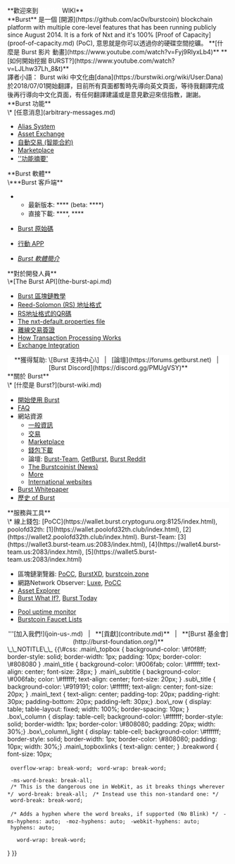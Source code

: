 <languages/>

<div class="main_topbox">
<div class="main_title">
**歡迎來到 <span style="color:#ffffff">BURST</span> WIKI**

</div>
<div class="main_text">
**Burst** 是一個 [開源](https://github.com/ac0v/burstcoin) blockchain platform with multiple core-level features that has been running publicly since August 2014. It is a fork of Nxt and it's 100% [Proof of Capacity](proof-of-capacity.md) (PoC), 意思就是你可以透過你的硬碟空間挖礦。
**[什麼是 Burst 影片 動畫](https://www.youtube.com/watch?v=Fyj9RIyxLb4)** **[如何開始挖掘 BURST?](https://www.youtube.com/watch?v=LJLhw37Lh_8&t)**

</div>
譯者小語： Burst wiki 中文化由[dana](https://burstwiki.org/wiki/User:Dana)於2018/07/01開始翻譯，目前所有頁面都暫時先導向英文頁面，等待我翻譯完成後再行導向中文化頁面，有任何翻譯建議或是意見歡迎來信指教，謝謝。

<div class="box_row">
<div class="box_column">
<div class="main_subtitle">
**Burst 功能**

</div>
\* [任意消息](arbitrary-messages.md)

-   [Alias System](alias-system.md)
-   [Asset Exchange](asset-exchange.md)
-   [自動交易 (智能合約)](automated-transaction.md)
-   [Marketplace](marketplace.md)
-   [''功能摘要'](current-features.md)

</div>
<div class="box_column">
<div class="main_subtitle">
**Burst 軟體**

</div>
\***Burst 客戶端**

-   -   最新版本: **** (beta: ****)
    -   直接下載: ****, ****

-   [Burst 原始碼](https://github.com/PoC-Consortium/burstcoin)
-   [行動 APP](mobile-app.md)
-   *[Burst 軟體簡介](burst-software.md)*

</div>
<div class="box_column">
<div class="main_subtitle">
**對於開發人員**

</div>
\*[The Burst API](the-burst-api.md)

-   [Burst 區塊鏈教學](burst-blockchain-tutorial.md)
-   [Reed-Solomon (RS) 地址格式](rs-address-format.md)
-   [ RS地址格式的QR碼](qr-codes-for-rs-address-format.md)
-   [The nxt-default.properties file](nxt-default-properties-configuration-file.md)
-   [離線交易簽證](offline-transaction-signing.md)
-   [How Transaction Processing Works](how-tx-processing-works.md)
-   [Exchange Integration](exchange-integration.md)

</div>
</div>
<div class="box_row">
<div class="box_column_light" style="background-color: #ffffff; text-align:center;">
**獲得幫助: \[Burst 支持中心\]   |   [論壇](https://forums.getburst.net)   |   [Burst Discord](https://discord.gg/PMUgVSY)**

</div>
</div>
<div class="box_row">
<div class="box_column" style="background-color: #ffffff;">
<div class="sub_title">
**關於 Burst**

</div>
\* [什麼是 Burst?](burst-wiki.md)

-   [開始使用 Burst](getting-started.md)
-   [FAQ](faq.md)
-   網站資源
    -   [一般資訊](https://www.burst-coin.org/)
    -   [交易](exchanges.md)
    -   [Marketplace](http://x.burstnation.com/交易marketplace)
    -   [錢包下載](http://burstwallet.io/)
    -   論壇: [Burst-Team](http://burstforum.net/), [GetBurst](https://forums.getburst.net/), [Burst Reddit](https://www.reddit.com/r/burstcoin/)
    -   [The Burstcoinist (News)](https://www.burstcoin.ist/)
    -   [More](list-of-burst-related-websites.md)
    -   [International websites](list-of-international-burst-websites.md)
-   [Burst Whitepaper](whitepaper-burst.md)
-   [歷史 of Burst](---of-burst.md)

</div>
<div class="box_column" style="background-color: #ffffff;">
<div class="sub_title">
**服務與工具**

</div>
\* 線上錢包: [PoCC](https://wallet.burst.cryptoguru.org:8125/index.html), poolofd32th: [1](https://wallet.poolofd32th.club/index.html), [2](https://wallet2.poolofd32th.club/index.html). Burst-Team: [3](https://wallet3.burst-team.us:2083/index.html), [4](https://wallet4.burst-team.us:2083/index.html), [5](https://wallet5.burst-team.us:2083/index.html)

-   區塊鏈瀏覽器: [PoCC](https://explore.burst.cryptoguru.org/), [BurstXD](http://burstxd.com/blocks/), [burstcoin.zone](http://burstcoin.zone/wordpress/blockexplorer/)
-   網路Network Observer: [Luxe](http://burstcoin.cc/), [PoCC](https://explore.burst.cryptoguru.org/tool/observe)
-   [Asset Explorer](http://asset.burstnation.com/)
-   [Burst What If?](http://whatif.burstnation.com/), [Burst Today](http://www.burst.today/)

<!-- -->

-   [Pool uptime monitor](https://uptime.statuscake.com/?TestID=M30iNz7TSq)
-   [Burstcoin Faucet Lists](http://burstfaucets.com/)

</div>
</div>
<div id="main_topboxlinks">
<center>
'''[加入我們!](join-us-.md)   |   **[貢獻](contribute.md)**   |   **[Burst 基金會](http://burst-foundation.org/)**

</center>
</div>
</div>
\_\_NOTITLE\_\_ {{\#css: .main\_topbox { background-color: \#f0f8ff; border-style: solid; border-width: 1px; padding: 10px; border-color: \#808080 } .main\_title { background-color: \#006fab; color: \#ffffff; text-align: center; font-size: 28px; } .main\_subtitle { background-color: \#006fab; color: \#ffffff; text-align: center; font-size: 20px; } .sub\_title { background-color: \#919191; color: \#ffffff; text-align: center; font-size: 20px; } .main\_text { text-align: center; padding-top: 20px; padding-right: 30px; padding-bottom: 20px; padding-left: 30px;} .box\_row { display: table; table-layout: fixed; width: 100%; border-spacing: 10px; } .box\_column { display: table-cell; background-color: \#ffffff; border-style: solid; border-width: 1px; border-color: \#808080; padding: 20px; width: 30%;} .box\_column\_light { display: table-cell; background-color: \#ffffff; border-style: solid; border-width: 1px; border-color: \#808080; padding: 10px; width: 30%;} .main\_topboxlinks { text-align: center; } .breakword { font-size: 10px;

` overflow-wrap: break-word;`
` word-wrap: break-word;`

` -ms-word-break: break-all;`
` /* This is the dangerous one in WebKit, as it breaks things wherever */`
` word-break: break-all;`
` /* Instead use this non-standard one: */`
` word-break: break-word;`

` /* Adds a hyphen where the word breaks, if supported (No Blink) */`
` -ms-hyphens: auto;`
` -moz-hyphens: auto;`
` -webkit-hyphens: auto;`
` hyphens: auto;`

`   word-wrap: break-word;`

} }}
